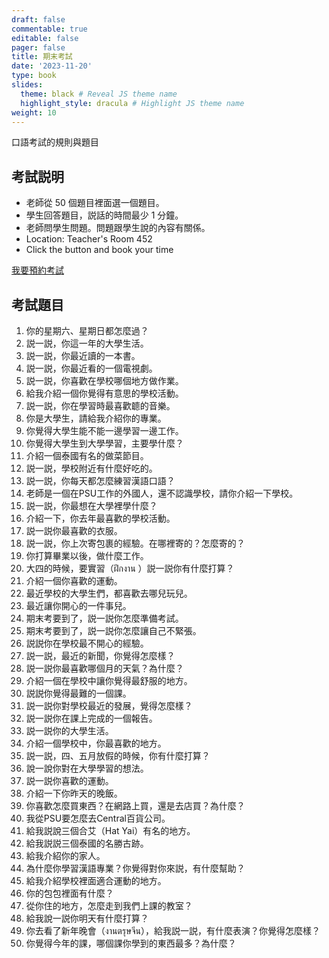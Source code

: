 ```yaml
---
draft: false
commentable: true
editable: false
pager: false
title: 期末考試
date: '2023-11-20'
type: book
slides:
  theme: black # Reveal JS theme name
  highlight_style: dracula # Highlight JS theme name
weight: 10
---
```


口語考試的規則與題目

<!--more-->

## 考試説明

- 老師從 50 個題目裡面選一個題目。
- 學生回答題目，説話的時間最少 1 分鐘。
- 老師問學生問題。問題跟學生說的內容有關係。
- Location: Teacher's Room 452
- Click the button and book your time

<a href="https://calendar.app.google/8eZhtTXesCq2zD2H7" target="_blank" class="btn btn-primary btn-lg">我要預約考試<i class="fa-solid fa-up-right-from-square mx-1"></i></a>

## 考試題目

1. 你的星期六、星期日都怎麼過？
1. 説一説，你這一年的大學生活。
1. 説一説，你最近讀的一本書。
1. 説一説，你最近看的一個電視劇。
1. 説一説，你喜歡在學校哪個地方做作業。
1. 給我介紹一個你覺得有意思的學校活動。
1. 説一説，你在學習時最喜歡聼的音樂。
1. 你是大學生，請給我介紹你的專業。
1. 你覺得大學生能不能一邊學習一邊工作。
1. 你覺得大學生到大學學習，主要學什麼？
1. 介紹一個泰國有名的做菜節目。
1. 説一説，學校附近有什麼好吃的。
1. 説一説，你每天都怎麼練習漢語口語？
1. 老師是一個在PSU工作的外國人，還不認識學校，請你介紹一下學校。
1. 説一説，你最想在大學裡學什麼？
1. 介紹一下，你去年最喜歡的學校活動。
1. 説一説你最喜歡的衣服。
1. 説一説，你上次寄包裹的經驗。在哪裡寄的？怎麼寄的？
1. 你打算畢業以後，做什麼工作。
1. 大四的時候，要實習（ฝึกงาน ）説一説你有什麼打算？
1. 介紹一個你喜歡的運動。
1. 最近學校的大學生們，都喜歡去哪兒玩兒。
1. 最近讓你開心的一件事兒。
1. 期末考要到了，説一説你怎麼準備考試。
1. 期末考要到了，説一説你怎麼讓自己不緊張。
1. 説説你在學校最不開心的經驗。
1. 説一説，最近的新聞，你覺得怎麼樣？
1. 説一説你最喜歡哪個月的天氣？為什麼？
1. 介紹一個在學校中讓你覺得最舒服的地方。
1. 説説你覺得最難的一個課。
1. 説一説你對學校最近的發展，覺得怎麼樣？
1. 説一説你在課上完成的一個報告。
1. 説一説你的大學生活。
1. 介紹一個學校中，你最喜歡的地方。
1. 説一説，四、五月放假的時候，你有什麼打算？
1. 說一說你對在大學學習的想法。
1. 説一説你喜歡的運動。
1. 介紹一下你昨天的晚飯。
1. 你喜歡怎麼買東西？在網路上買，還是去店買？為什麼？
1. 我從PSU要怎麼去Central百貨公司。
1. 給我説說三個合艾（Hat Yai）有名的地方。
1. 給我説説三個泰國的名勝古跡。
1. 給我介紹你的家人。
1. 為什麼你學習漢語專業？你覺得對你來説，有什麼幫助？
1. 給我介紹學校裡面適合運動的地方。
1. 你的包包裡面有什麼？
1. 從你住的地方，怎麼走到我們上課的教室？
1. 給我說一説你明天有什麼打算？
1. 你去看了新年晚會（งานตรุษจีน），給我説一説，有什麼表演？你覺得怎麼樣？
1. 你覺得今年的課，哪個課你學到的東西最多？為什麼？